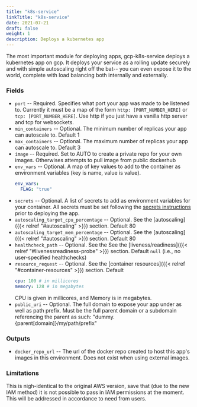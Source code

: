 ```yaml
---
title: "k8s-service"
linkTitle: "k8s-service"
date: 2021-07-21
draft: false
weight: 1
description: Deploys a kubernetes app
---
```


The most important module for deploying apps, gcp-k8s-service deploys a kubernetes app on gcp.
It deploys your service as a rolling update securely and with simple autoscaling right off the bat-- you
can even expose it to the world, complete with load balancing both internally and externally.

### Fields

- `port` -- Required. Specifies what port your app was made to be listened to. Currently it must be a map of the form
  `http: [PORT_NUMBER_HERE]` or `tcp: [PORT_NUMBER_HERE]`. Use http if you just have a vanilla http server and tcp for
  websockets.
- `min_containers` -- Optional. The minimum number of replicas your app can autoscale to. Default 1
- `max_containers` -- Optional. The maximum number of replicas your app can autoscale to. Default 3
- `image` -- Required. Set to AUTO to create a private repo for your own images. Otherwises attempts to pull image from public dockerhub
- `env_vars` -- Optional. A map of key values to add to the container as environment variables (key is name,
  value is value).
  ```yaml
  env_vars:
    FLAG: "true"
  ```
- `secrets` -- Optional. A list of secrets to add as environment variables for your container. All secrets must be set
  following the [secrets instructions](/miscellaneous/secrets) prior to deploying the app.
- `autoscaling_target_cpu_percentage` -- Optional. See the [autoscaling]({{< relref "#autoscaling" >}}) section. Default 80
- `autoscaling_target_mem_percentage` -- Optional. See the [autoscaling]({{< relref "#autoscaling" >}}) section. Default 80
- `healthcheck_path` -- Optional. See the See the [liveness/readiness]({{< relref "#livenessreadiness-probe" >}}) section. Default `null` (i.e., no user-specified healthchecks)
- `resource_request` -- Optional. See the [container resources]({{< relref "#container-resources" >}}) section. Default
  ```yaml
  cpu: 100 # in millicores
  memory: 128 # in megabytes
  ```
  CPU is given in millicores, and Memory is in megabytes.
- `public_uri` -- Optional. The full domain to expose your app under as well as path prefix. Must be the full parent domain or a subdomain referencing the parent as such: "dummy.{parent[domain]}/my/path/prefix"

### Outputs

- `docker_repo_url` -- The url of the docker repo created to host this app's images in this environment. Does not exist
  when using external images.

### Limitations

This is nigh-identical to the original AWS version, save that (due to the new IAM method) it is not possible to pass in
IAM permissions at the moment. This will be addressed in accordance to need from users.
